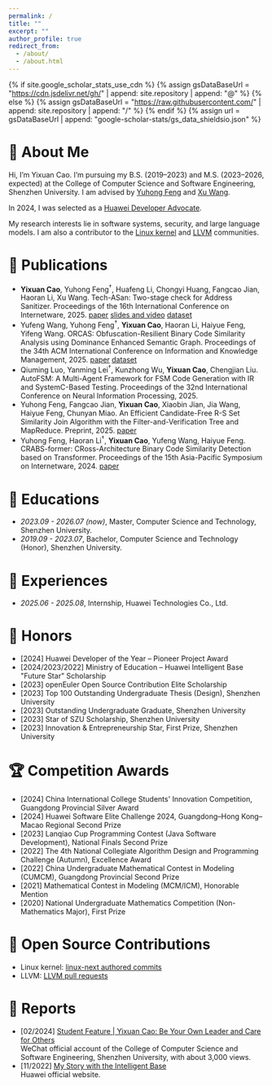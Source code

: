 ```yaml
---
permalink: /
title: ""
excerpt: ""
author_profile: true
redirect_from: 
  - /about/
  - /about.html
---
```


{% if site.google_scholar_stats_use_cdn %}
{% assign gsDataBaseUrl = "https://cdn.jsdelivr.net/gh/" | append: site.repository | append: "@" %}
{% else %}
{% assign gsDataBaseUrl = "https://raw.githubusercontent.com/" | append: site.repository | append: "/" %}
{% endif %}
{% assign url = gsDataBaseUrl | append: "google-scholar-stats/gs_data_shieldsio.json" %}

<span class='anchor' id='about-me'></span>


# 👋 About Me
Hi, I’m Yixuan Cao. I’m pursuing my B.S. (2019–2023) and M.S. (2023–2026, expected) at the College of Computer Science and Software Engineering, Shenzhen University. I am advised by [Yuhong Feng](https://scholar.google.com/citations?user=29WXQ_sAAAAJ) and [Xu Wang](https://scholar.google.com/citations?user=XNDHhIEAAAAJ).

In 2024, I was selected as a [Huawei Developer Advocate](https://developer.huawei.com/home/program/advocates/member/7f07f1011f7d48b0bc989f8712919d79).

My research interests lie in software systems, security, and large language models. I am also a contributor to the [Linux kernel](https://www.kernel.org/) and [LLVM](https://llvm.org/) communities.

# 📝 Publications
- **Yixuan Cao**, Yuhong Feng<sup>†</sup>, Huafeng Li, Chongyi Huang, Fangcao Jian, Haoran Li, Xu Wang. Tech-ASan: Two-stage check for Address Sanitizer. Proceedings of the 16th International Conference on Internetware, 2025. [paper](https://doi.org/10.1145/3755881.3755918) [slides and video](https://conf.researchr.org/details/internetware-2025/internetware-2025-research-track/38/Tech-ASan-Two-stage-check-for-Address-Sanitizer) [dataset](https://github.com/Hufffman/Adjusted-Juliet-Test-Suite)
- Yufeng Wang, Yuhong Feng<sup>†</sup>, **Yixuan Cao**, Haoran Li, Haiyue Feng, Yifeng Wang. ORCAS: Obfuscation-Resilient Binary Code Similarity Analysis using Dominance Enhanced Semantic Graph. Proceedings of the 34th ACM International Conference on Information and Knowledge Management, 2025. [paper](https://doi.org/10.48550/ARXIV.2506.06161) [dataset](https://github.com/Cao-Wuhui/ORCAS)
- Qiuming Luo, Yanming Lei<sup>†</sup>, Kunzhong Wu, **Yixuan Cao**, Chengjian Liu. AutoFSM: A Multi-Agent Framework for FSM Code Generation with IR and SystemC-Based Testing. Proceedings of the 32nd International Conference on Neural Information Processing, 2025.
- Yuhong Feng, Fangcao Jian, **Yixuan Cao**, Xiaobin Jian, Jia Wang, Haiyue Feng, Chunyan Miao. An Efficient Candidate-Free R-S Set Similarity Join Algorithm with the Filter-and-Verification Tree and MapReduce. Preprint, 2025. [paper](https://doi.org/10.48550/ARXIV.2506.03893)
- Yuhong Feng, Haoran Li<sup>†</sup>, **Yixuan Cao**, Yufeng Wang, Haiyue Feng. CRABS-former: CRoss-Architecture Binary Code Similarity Detection based on Transformer. Proceedings of the 15th Asia-Pacific Symposium on Internetware, 2024. [paper](https://doi.org/10.1145/3671016.3671390)

# 📖 Educations
- *2023.09 - 2026.07 (now)*, Master, Computer Science and Technology, Shenzhen University.
- *2019.09 - 2023.07*, Bachelor, Computer Science and Technology (Honor), Shenzhen University.

# 💼 Experiences
- *2025.06 - 2025.08*, Internship, Huawei Technologies Co., Ltd.

# 🏅 Honors
- [2024] Huawei Developer of the Year – Pioneer Project Award
- [2024/2023/2022] Ministry of Education – Huawei Intelligent Base "Future Star" Scholarship
- [2023] openEuler Open Source Contribution Elite Scholarship
- [2023] Top 100 Outstanding Undergraduate Thesis (Design), Shenzhen University
- [2023] Outstanding Undergraduate Graduate, Shenzhen University
- [2023] Star of SZU Scholarship, Shenzhen University
- [2023] Innovation & Entrepreneurship Star, First Prize, Shenzhen University

# 🏆 Competition Awards
- [2024] China International College Students' Innovation Competition, Guangdong Provincial Silver Award
- [2024] Huawei Software Elite Challenge 2024, Guangdong–Hong Kong–Macao Regional Second Prize
- [2023] Lanqiao Cup Programming Contest (Java Software Development), National Finals Second Prize
- [2022] The 4th National Collegiate Algorithm Design and Programming Challenge (Autumn), Excellence Award
- [2022] China Undergraduate Mathematical Contest in Modeling (CUMCM), Guangdong Provincial Second Prize
- [2021] Mathematical Contest in Modeling (MCM/ICM), Honorable Mention
- [2020] National Undergraduate Mathematics Competition (Non-Mathematics Major), First Prize

# 🧩 Open Source Contributions
- Linux kernel: [linux-next authored commits](https://git.kernel.org/pub/scm/linux/kernel/git/next/linux-next.git/log/?qt=author&q=caoyixuan2019)
- LLVM: [LLVM pull requests](https://github.com/llvm/llvm-project/pulls?q=is%3Apr+author%3ACao-Wuhui)

# 📰 Reports
- [02/2024] [Student Feature | Yixuan Cao: Be Your Own Leader and Care for Others](https://mp.weixin.qq.com/s/bH_c5B2hyO-gAi1lKpiijw) <br>
  WeChat official account of the College of Computer Science and Software Engineering, Shenzhen University, with about 3,000 views.
- [11/2022] [My Story with the Intelligent Base](https://www.huawei.com/cn/huaweitech/industry-ecosystem/ascend-ai-developers) <br>
  Huawei official website.
